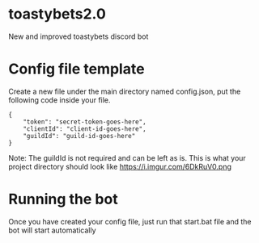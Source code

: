 # toastybets2.0
New and improved toastybets discord bot

# Config file template
Create a new file under the main directory named config.json, put the following code inside your file.
```
{
	"token": "secret-token-goes-here",
	"clientId": "client-id-goes-here",
	"guildId": "guild-id-goes-here"
}
```
Note: The guildId is not required and can be left as is.
This is what your project directory should look like https://i.imgur.com/6DkRuV0.png

# Running the bot
Once you have created your config file, just run that start.bat file and the bot will start automatically
